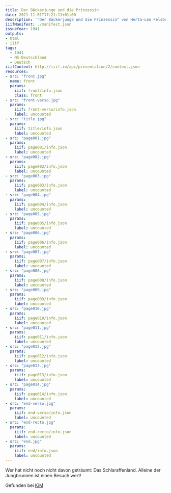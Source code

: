 ```yaml
---
title: Der Bäckerjunge und die Prinzessin
date: 2021-11-01T17:21:11+01:00
description: '"Der Bäckerjunge und die Prinzessin" von Herta-Len Felsberg, erschienen 1941 bei Staneck, Berlin. <a class="worldcat" href="http://www.worldcat.org/oclc/72478130">&nbsp;</a>'
iiifManifest: ./manifest.json
issueYear: 1941
outputs:
- html
- iiif
tags:
  - 1941
  - NS-Deutschland
  - Deutsch
iiifContext: http://iiif.io/api/presentation/2/context.json
resources:
- src: "front.jpg"
  name: front
  params:
    iiif: front/info.json
    class: front
- src: "front-verso.jpg"
  params:
    iiif: front-verso/info.json
    label: uncounted
- src: "title.jpg"
  params:
    iiif: title/info.json
    label: uncounted
- src: "page001.jpg"
  params:
    iiif: page001/info.json
    label: uncounted
- src: "page002.jpg"
  params:
    iiif: page002/info.json
    label: uncounted
- src: "page003.jpg"
  params:
    iiif: page003/info.json
    label: uncounted
- src: "page004.jpg"
  params:
    iiif: page004/info.json
    label: uncounted
- src: "page005.jpg"
  params:
    iiif: page005/info.json
    label: uncounted
- src: "page006.jpg"
  params:
    iiif: page006/info.json
    label: uncounted
- src: "page007.jpg"
  params:
    iiif: page007/info.json
    label: uncounted
- src: "page008.jpg"
  params:
    iiif: page008/info.json
    label: uncounted
- src: "page009.jpg"
  params:
    iiif: page009/info.json
    label: uncounted
- src: "page010.jpg"
  params:
    iiif: page010/info.json
    label: uncounted
- src: "page011.jpg"
  params:
    iiif: page011/info.json
    label: uncounted
- src: "page012.jpg"
  params:
    iiif: page012/info.json
    label: uncounted
- src: "page013.jpg"
  params:
    iiif: page013/info.json
    label: uncounted
- src: "page014.jpg"
  params:
    iiif: page014/info.json
    label: uncounted
- src: "end-verso.jpg"
  params:
    iiif: end-verso/info.json
    label: uncounted
- src: "end-recto.jpg"
  params:
    iiif: end-recto/info.json
    label: uncounted
- src: "end.jpg"
  params:
    iiif: end/info.json
    label: uncounted
---
```

Wer hat nicht noch nicht davon geträumt: Das Schlaraffenland.<!--more-->
Alleine der Jungbrunnen ist einen Besuch wert!

<div class="source">Gefunden bei <a href="https://www.neue-arbeit-brockensammlung.de/geschaefte/zweigstelle-kim/">KiM</a></div>
